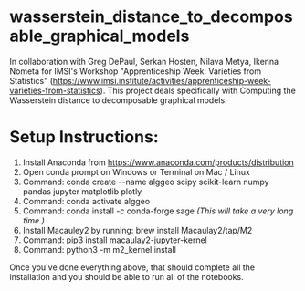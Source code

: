 # wasserstein_distance_to_decomposable_graphical_models
In collaboration with Greg DePaul, Serkan Hosten, Nilava Metya, Ikenna Nometa for IMSI's Workshop "Apprenticeship Week: Varieties from Statistics" (https://www.imsi.institute/activities/apprenticeship-week-varieties-from-statistics). This project deals specifically with Computing the Wasserstein distance to decomposable graphical models.

# Setup Instructions: 
1. Install Anaconda from https://www.anaconda.com/products/distribution
2. Open conda prompt on Windows or Terminal on Mac / Linux
3. Command: conda create --name alggeo scipy scikit-learn numpy pandas jupyter matplotlib plotly
4. Command: conda activate alggeo 
5. Command: conda install -c conda-forge sage *(This will take a very long time.)*
6. Install Macauley2 by running: brew install Macaulay2/tap/M2
7. Command: pip3 install macaulay2-jupyter-kernel
8. Command: python3 -m m2_kernel.install

Once you've done everything above, that should complete all the installation and you should be able to run all of the notebooks.


